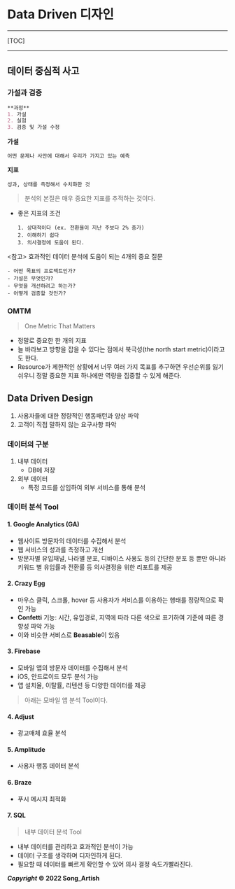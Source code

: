 

# Data Driven 디자인

---

[TOC]

---



## 데이터 중심적 사고

### 가설과 검증

```markdown
**과정**
1. 가설
2. 실험
3. 검증 및 가설 수정
```

**가설**

```
어떤 문제나 사안에 대해서 우리가 가지고 있는 예측
```

**지표**

```
성과, 상태를 측정해서 수치화한 것
```

> 분석의 본질은 매우 중요한 지표를 추적하는 것이다.

- 좋은 지표의 조건

  ```
  1. 상대적이다 (ex. 전환율이 지난 주보다 2% 증가)
  2. 이해하기 쉽다
  3. 의사결정에 도움이 된다.
  ```

<참고> 효과적인 데이터 분석에 도움이 되는 4개의 중요 질문

```
- 어떤 목표의 프로젝트인가?
- 가설은 무엇인가?
- 무엇을 개선하려고 하는가?
- 어떻게 검증할 것인가?
```

### OMTM

> One Metric That Matters

- 정말로 중요한 한 개의 지표
- 늘 바라보고 방향을 잡을 수 있다는 점에서 북극성(the north start metric)이라고도 한다.
- Resource가 제한적인 상황에서 너무 여러 가지 목표를 추구하면 우선순위를 잃기 쉬우니 정말 중요한 지표 하나에만 역량을 집중할 수 있게 해준다.



## Data Driven Design

1. 사용자들에 대한 정량적인 행동패턴과 양상 파악
2. 고객이 직접 말하지 않는 요구사항 파악

### 데이터의 구분

1. 내부 데이터
   - DB에 저장
2. 외부 데이터
   - 특정 코드를 삽입하여 외부 서비스를 통해 분석

### 데이터 분석 Tool

#### 1. Google Analytics (GA)

- 웹사이트 방문자의 데이터를 수집해서 분석
- 웹 서비스의 성과를 측정하고 개선
- 방문자별 유입채널, 나라별 분포, 디바이스 사용도 등의 간단한 분포 등 뿐만 아니라 키워드 별 유입률과 전환률 등 의사결정을 위한 리포트를 제공

#### 2. Crazy Egg

- 마우스 클릭, 스크롤, hover 등 사용자가 서비스를 이용하는 행태를 정량적으로 확인 가능
- **Confetti** 기능: 시간, 유입경로, 지역에 따라 다른 색으로 표기하여 기준에 따른 경향성 파악 가능
- 이와 비슷한 서비스로 **Beasable**이 있음

#### 3. Firebase

- 모바일 앱의 방문자 데이터를 수집해서 분석
- iOS, 안드로이드 모두 분석 가능
- 앱 설치율, 이탈률, 리텐션 등 다양한 데이터를 제공

>  아래는 모바일 앱 분석 Tool이다.

#### 4. Adjust

- 광고매체 효율 분석

#### 5. Amplitude

- 사용자 행동 데이터 분석

#### 6. Braze

- 푸시 메시지 최적화

#### 7. SQL

> 내부 데이터 분석 Tool

- 내부 데이터를 관리하고 효과적인 분석이 가능
- 데이터 구조를 생각하며 디자인하게 된다.
- 필요할 때 데이터를 빠르게 확인할 수 있어 의사 결정 속도가빨라진다.



***Copyright* © 2022 Song_Artish**

